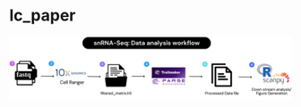 # lc_paper
![Alt text](https://github.com/ziahasanz/lc_paper/blob/main/snRNA-seq%20Data%20Analysis%20workflow.png)
